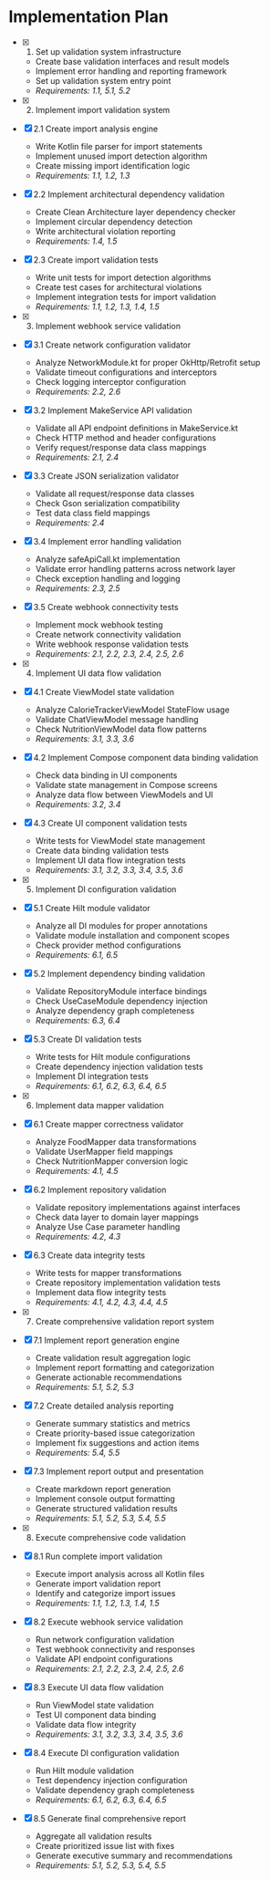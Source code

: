 # Implementation Plan

- [x] 1. Set up validation system infrastructure
  - Create base validation interfaces and result models
  - Implement error handling and reporting framework
  - Set up validation system entry point
  - _Requirements: 1.1, 5.1, 5.2_

- [x] 2. Implement import validation system
- [x] 2.1 Create import analysis engine
  - Write Kotlin file parser for import statements
  - Implement unused import detection algorithm
  - Create missing import identification logic
  - _Requirements: 1.1, 1.2, 1.3_

- [x] 2.2 Implement architectural dependency validation
  - Create Clean Architecture layer dependency checker
  - Implement circular dependency detection
  - Write architectural violation reporting
  - _Requirements: 1.4, 1.5_

- [x] 2.3 Create import validation tests
  - Write unit tests for import detection algorithms
  - Create test cases for architectural violations
  - Implement integration tests for import validation
  - _Requirements: 1.1, 1.2, 1.3, 1.4, 1.5_

- [x] 3. Implement webhook service validation
- [x] 3.1 Create network configuration validator
  - Analyze NetworkModule.kt for proper OkHttp/Retrofit setup
  - Validate timeout configurations and interceptors
  - Check logging interceptor configuration
  - _Requirements: 2.2, 2.6_

- [x] 3.2 Implement MakeService API validation
  - Validate all API endpoint definitions in MakeService.kt
  - Check HTTP method and header configurations
  - Verify request/response data class mappings
  - _Requirements: 2.1, 2.4_

- [x] 3.3 Create JSON serialization validator
  - Validate all request/response data classes
  - Check Gson serialization compatibility
  - Test data class field mappings
  - _Requirements: 2.4_

- [x] 3.4 Implement error handling validation
  - Analyze safeApiCall.kt implementation
  - Validate error handling patterns across network layer
  - Check exception handling and logging
  - _Requirements: 2.3, 2.5_

- [x] 3.5 Create webhook connectivity tests
  - Implement mock webhook testing
  - Create network connectivity validation
  - Write webhook response validation tests
  - _Requirements: 2.1, 2.2, 2.3, 2.4, 2.5, 2.6_

- [x] 4. Implement UI data flow validation
- [x] 4.1 Create ViewModel state validation
  - Analyze CalorieTrackerViewModel StateFlow usage
  - Validate ChatViewModel message handling
  - Check NutritionViewModel data flow patterns
  - _Requirements: 3.1, 3.3, 3.6_

- [x] 4.2 Implement Compose component data binding validation
  - Check data binding in UI components
  - Validate state management in Compose screens
  - Analyze data flow between ViewModels and UI
  - _Requirements: 3.2, 3.4_

- [x] 4.3 Create UI component validation tests
  - Write tests for ViewModel state management
  - Create data binding validation tests
  - Implement UI data flow integration tests
  - _Requirements: 3.1, 3.2, 3.3, 3.4, 3.5, 3.6_

- [x] 5. Implement DI configuration validation
- [x] 5.1 Create Hilt module validator
  - Analyze all DI modules for proper annotations
  - Validate module installation and component scopes
  - Check provider method configurations
  - _Requirements: 6.1, 6.5_

- [x] 5.2 Implement dependency binding validation
  - Validate RepositoryModule interface bindings
  - Check UseCaseModule dependency injection
  - Analyze dependency graph completeness
  - _Requirements: 6.3, 6.4_

- [x] 5.3 Create DI validation tests
  - Write tests for Hilt module configurations
  - Create dependency injection validation tests
  - Implement DI integration tests
  - _Requirements: 6.1, 6.2, 6.3, 6.4, 6.5_

- [x] 6. Implement data mapper validation
- [x] 6.1 Create mapper correctness validator
  - Analyze FoodMapper data transformations
  - Validate UserMapper field mappings
  - Check NutritionMapper conversion logic
  - _Requirements: 4.1, 4.5_

- [x] 6.2 Implement repository validation
  - Validate repository implementations against interfaces
  - Check data layer to domain layer mappings
  - Analyze Use Case parameter handling
  - _Requirements: 4.2, 4.3_

- [x] 6.3 Create data integrity tests
  - Write tests for mapper transformations
  - Create repository implementation validation tests
  - Implement data flow integrity tests
  - _Requirements: 4.1, 4.2, 4.3, 4.4, 4.5_

- [x] 7. Create comprehensive validation report system
- [x] 7.1 Implement report generation engine
  - Create validation result aggregation logic
  - Implement report formatting and categorization
  - Generate actionable recommendations
  - _Requirements: 5.1, 5.2, 5.3_

- [x] 7.2 Create detailed analysis reporting
  - Generate summary statistics and metrics
  - Create priority-based issue categorization
  - Implement fix suggestions and action items
  - _Requirements: 5.4, 5.5_

- [x] 7.3 Implement report output and presentation
  - Create markdown report generation
  - Implement console output formatting
  - Generate structured validation results
  - _Requirements: 5.1, 5.2, 5.3, 5.4, 5.5_

- [x] 8. Execute comprehensive code validation
- [x] 8.1 Run complete import validation
  - Execute import analysis across all Kotlin files
  - Generate import validation report
  - Identify and categorize import issues
  - _Requirements: 1.1, 1.2, 1.3, 1.4, 1.5_

- [x] 8.2 Execute webhook service validation
  - Run network configuration validation
  - Test webhook connectivity and responses
  - Validate API endpoint configurations
  - _Requirements: 2.1, 2.2, 2.3, 2.4, 2.5, 2.6_

- [x] 8.3 Execute UI data flow validation
  - Run ViewModel state validation
  - Test UI component data binding
  - Validate data flow integrity
  - _Requirements: 3.1, 3.2, 3.3, 3.4, 3.5, 3.6_

- [x] 8.4 Execute DI configuration validation
  - Run Hilt module validation
  - Test dependency injection configuration
  - Validate dependency graph completeness
  - _Requirements: 6.1, 6.2, 6.3, 6.4, 6.5_

- [x] 8.5 Generate final comprehensive report
  - Aggregate all validation results
  - Create prioritized issue list with fixes
  - Generate executive summary and recommendations
  - _Requirements: 5.1, 5.2, 5.3, 5.4, 5.5_
